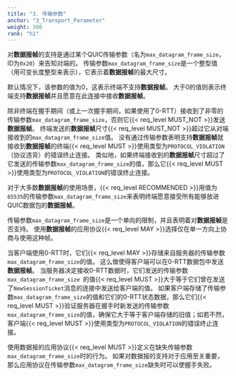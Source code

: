 ```yaml
---
title: "3. 传输参数"
anchor: "3_Transport_Parameter"
weight: 300
rank: "h1"
---
```


对**数据报帧**的支持是通过某个QUIC传输参数（名为`max_datagram_frame_size`，ID为`0x20`）来告知对端的。
传输参数`max_datagram_frame_size`是一个整型值（用可变长度整型来表示），它表示着**数据报帧**的最大尺寸。

默认情况下，该参数的值为0，这表示终端不支持**数据报帧**。
大于0的值则表示终端支持**数据报帧**并且愿意在此连接中接收**数据报帧**。

除非终端在握手期间（或上一次握手期间，如果使用了0-RTT）接收到了非零的传输参数`max_datagram_frame_size`，否则它{{< req_level MUST_NOT >}}发送**数据报帧**。
终端发送的**数据报帧**尺寸{{< req_level MUST_NOT >}}超过它从对端接收到的`max_datagram_frame_size`值。
没有通过传输参数表明支持**数据报帧**就接收到**数据报帧**的终端{{< req_level MUST >}}使用类型为`PROTOCOL_VIOLATION`（协议违背）的错误终止连接。
类似地，如果终端接收到的**数据报帧**尺寸超过了它发送的传输参数`max_datagram_frame_size`的值，那么它{{< req_level MUST >}}使用类型为`PROTOCOL_VIOLATION`的错误终止连接。

对于大多数**数据报帧**的使用场景，{{< req_level RECOMMENDED >}}用值为`65535`的传输参数`max_datagram_frame_size`来表明终端愿意接受所有能够放进QUIC数据包的**数据报帧**。

传输参数`max_datagram_frame_size`是一个单向的限制，并且表明着对**数据报帧**是否支持。
使用**数据报帧**的应用协议{{< req_level MAY >}}选择仅在单一方向上协商与使用这种帧。

当客户端使用0-RTT时，它们{{< req_level MAY >}}存储来自服务器的传输参数`max_datagram_frame_size`的值。
这么做使得客户端可以在0-RTT数据包中发送**数据报帧**。
当服务器决定接收0-RTT数据时，它们发送的传输参数`max_datagram_frame_size `的值{{< req_level MUST >}}大于等于它们曾在发送了`NewSessionTicket`消息的连接中发送给客户端的值。
如果客户端存储了传输参数`max_datagram_frame_size`的值和它们的0-RTT状态数据，那么它们{{< req_level MUST >}}验证服务器在握手时新发送的传输参数`max_datagram_frame_size`的值，确保它大于等于客户端存储的旧值；如若不然，客户端{{< req_level MUST >}}使用类型为`PROTOCOL_VIOLATION`的错误终止连接。

使用数据报的应用协议{{< req_level MUST >}}定义在缺失传输参数`max_datagram_frame_size`时的行为。
如果对数据报的支持对于应用至关重要，那么应用协议在传输参数`max_datagram_frame_size`缺失时可以使握手失败。
